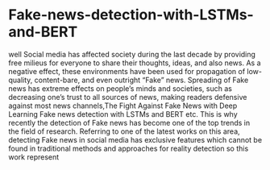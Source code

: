 # Fake-news-detection-with-LSTMs-and-BERT

well Social media has affected society during the last decade by providing free milieus for everyone to share their thoughts, ideas, and also news. 
As a negative effect, these environments have been used for propagation of low-quality, content-bare, and even outright “Fake” news. Spreading of Fake news has extreme 
effects on people’s minds and societies, such as decreasing one’s trust to all sources of news, making readers defensive against most news channels,The Fight Against 
Fake News with Deep Learning Fake news detection with LSTMs and BERT etc. This is why recently the detection of Fake news has become one of the top trends in the field of research. 
Referring to one of the latest works on this area, detecting Fake news in social media has exclusive features which cannot be found in traditional methods and approaches for reality
detection so this work represent 
